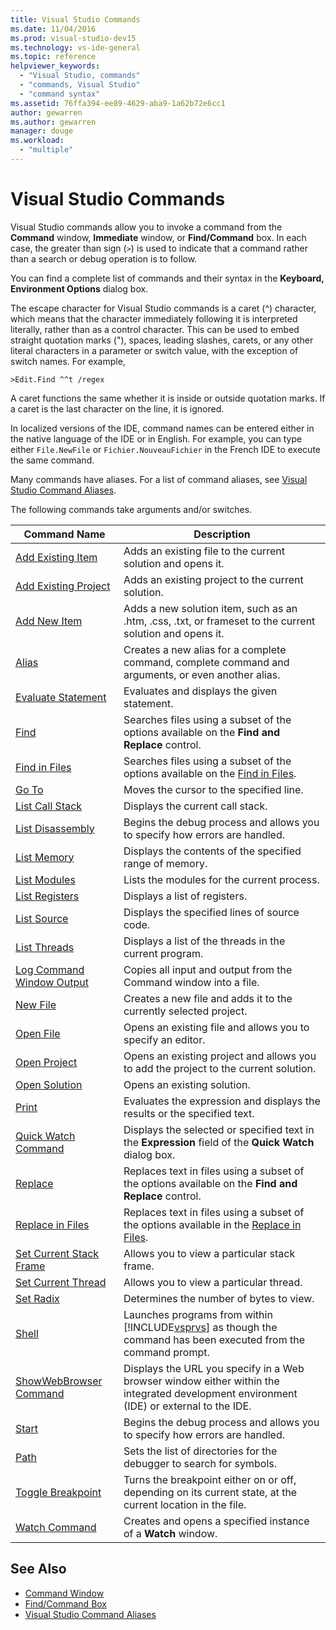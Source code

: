 ```yaml
---
title: Visual Studio Commands
ms.date: 11/04/2016
ms.prod: visual-studio-dev15
ms.technology: vs-ide-general
ms.topic: reference
helpviewer_keywords:
  - "Visual Studio, commands"
  - "commands, Visual Studio"
  - "command syntax"
ms.assetid: 76ffa394-ee89-4629-aba9-1a62b72e6cc1
author: gewarren
ms.author: gewarren
manager: douge
ms.workload:
  - "multiple"
---
```

# Visual Studio Commands
Visual Studio commands allow you to invoke a command from the **Command** window, **Immediate** window, or **Find/Command** box. In each case, the greater than sign (`>`) is used to indicate that a command rather than a search or debug operation is to follow.

 You can find a complete list of commands and their syntax in the **Keyboard, Environment Options** dialog box.

 The escape character for Visual Studio commands is a caret (^) character, which means that the character immediately following it is interpreted literally, rather than as a control character. This can be used to embed straight quotation marks ("), spaces, leading slashes, carets, or any other literal characters in a parameter or switch value, with the exception of switch names. For example,

```
>Edit.Find ^^t /regex
```

 A caret functions the same whether it is inside or outside quotation marks. If a caret is the last character on the line, it is ignored.

 In localized versions of the IDE, command names can be entered either in the native language of the IDE or in English. For example, you can type either `File.NewFile` or `Fichier.NouveauFichier` in the French IDE to execute the same command.

 Many commands have aliases. For a list of command aliases, see [Visual Studio Command Aliases](../../ide/reference/visual-studio-command-aliases.md).

 The following commands take arguments and/or switches.

|Command Name|Description|
|------------------|-----------------|
|[Add Existing Item](../../ide/reference/add-existing-item-command.md)|Adds an existing file to the current solution and opens it.|
|[Add Existing Project](../../ide/reference/add-existing-project-command.md)|Adds an existing project to the current solution.|
|[Add New Item](../../ide/reference/add-new-item-command.md)|Adds a new solution item, such as an .htm, .css, .txt, or frameset to the current solution and opens it.|
|[Alias](../../ide/reference/alias-command.md)|Creates a new alias for a complete command, complete command and arguments, or even another alias.|
|[Evaluate Statement](../../ide/reference/evaluate-statement-command.md)|Evaluates and displays the given statement.|
|[Find](../../ide/reference/find-command.md)|Searches files using a subset of the options available on the **Find and Replace** control.|
|[Find in Files](../../ide/reference/find-in-files-command.md)|Searches files using a subset of the options available on the [Find in Files](../../ide/find-in-files.md).|
|[Go To](../../ide/reference/go-to-command.md)|Moves the cursor to the specified line.|
|[List Call Stack](../../ide/reference/list-call-stack-command.md)|Displays the current call stack.|
|[List Disassembly](../../ide/reference/list-disassembly-command.md)|Begins the debug process and allows you to specify how errors are handled.|
|[List Memory](../../ide/reference/list-memory-command.md)|Displays the contents of the specified range of memory.|
|[List Modules](../../ide/reference/list-modules-command.md)|Lists the modules for the current process.|
|[List Registers](../../ide/reference/list-registers-command.md)|Displays a list of registers.|
|[List Source](../../ide/reference/list-source-command.md)|Displays the specified lines of source code.|
|[List Threads](../../ide/reference/list-threads-command.md)|Displays a list of the threads in the current program.|
|[Log Command Window Output](../../ide/reference/log-command-window-output-command.md)|Copies all input and output from the Command window into a file.|
|[New File](../../ide/reference/new-file-command.md)|Creates a new file and adds it to the currently selected project.|
|[Open File](../../ide/reference/open-file-command.md)|Opens an existing file and allows you to specify an editor.|
|[Open Project](../../ide/reference/open-project-command.md)|Opens an existing project and allows you to add the project to the current solution.|
|[Open Solution](../../ide/reference/open-solution-command.md)|Opens an existing solution.|
|[Print](../../ide/reference/print-command.md)|Evaluates the expression and displays the results or the specified text.|
|[Quick Watch Command](../../ide/reference/quick-watch-command.md)|Displays the selected or specified text in the **Expression** field of the **Quick Watch** dialog box.|
|[Replace](../../ide/reference/replace-command.md)|Replaces text in files using a subset of the options available on the **Find and Replace** control.|
|[Replace in Files](../../ide/reference/replace-in-files-command.md)|Replaces text in files using a subset of the options available in the [Replace in Files](../../ide/replace-in-files.md).|
|[Set Current Stack Frame](../../ide/reference/set-current-stack-frame-command.md)|Allows you to view a particular stack frame.|
|[Set Current Thread](../../ide/reference/set-current-thread-command.md)|Allows you to view a particular thread.|
|[Set Radix](../../ide/reference/set-radix-command.md)|Determines the number of bytes to view.|
|[Shell](../../ide/reference/shell-command.md)|Launches programs from within [!INCLUDE[vsprvs](../../code-quality/includes/vsprvs_md.md)] as though the command has been executed from the command prompt.|
|[ShowWebBrowser Command](../../ide/reference/showwebbrowser-command.md)|Displays the URL you specify in a Web browser window either within the integrated development environment (IDE) or external to the IDE.|
|[Start](../../ide/reference/start-command.md)|Begins the debug process and allows you to specify how errors are handled.|
|[Path](../../ide/reference/symbol-path-command.md)|Sets the list of directories for the debugger to search for symbols.|
|[Toggle Breakpoint](../../ide/reference/toggle-breakpoint-command.md)|Turns the breakpoint either on or off, depending on its current state, at the current location in the file.|
|[Watch Command](../../ide/reference/watch-command.md)|Creates and opens a specified instance of a **Watch** window.|

## See Also

- [Command Window](../../ide/reference/command-window.md)
- [Find/Command Box](../../ide/find-command-box.md)
- [Visual Studio Command Aliases](../../ide/reference/visual-studio-command-aliases.md)